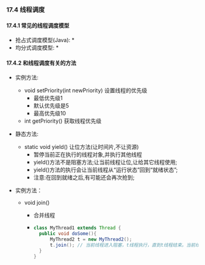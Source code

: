 ### 17.4 线程调度

#### 17.4.1 常见的线程调度模型

* 抢占式调度模型(Java):
  * 
* 均分式调度模型:
  * 

#### 17.4.2 和线程调度有关的方法

* 实例方法:
  * void setPriority(int newPriority) 设置线程的优先级
    * 最低优先级1
    * 默认优先级是5
    * 最高优先级10
  * int getPriority() 获取线程优先级
  
* 静态方法:
  * static void yield()  让位方法(让时间片,不让资源)
    * 暂停当前正在执行的线程对象,并执行其他线程
    * yield()方法不是阻塞方法;让当前线程让位,让给其它线程使用;
    * yield()方法的执行会让当前线程从“运行状态”回到“就绪状态”;
    * 注意:在回到就绪之后,有可能还会再次抢到;

* 实例方法：

  * void join()  

    * 合并线程

    * ```Java
      class MyThread1 extends Thread {
        public void doSome(){
            MyThread2 t = new MyThread2();
            t.join(); // 当前线程进入阻塞，t线程执行，直到t线程结束。当前线程才可以继续。
        }
      }
      ```
